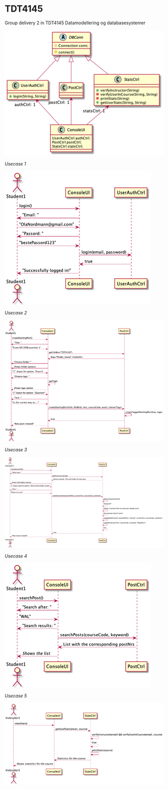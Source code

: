 # TDT4145
Group delivery 2 in TDT4145 Datamodellering og databasesystemer


![](/Piazza/src/Documentations/photos/ClassDiagram.png)



_Usecase 1_


![](/Piazza/src/Documentations/photos/UC1SystemLogin_SequenceDiagram.png)


_Usecase 2_


![](/Piazza/src/Documentations/photos/UC2TaggedPostInFolder_SequenceDiagram.png)


_Usecase 3_


![](/Piazza/src/Documentations/photos/UC3ReplyToPostInFolder_SequenceDiagram.png)


_Usecase 4_


![](/Piazza/src/Documentations/photos/UC4SearchForPost_SequenceDiagram.png)


_Usecase 5_


![](/Piazza/src/Documentations/photos/UC5ViewStats_SequencelDiagram.png)
